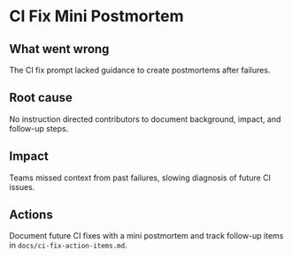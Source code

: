 # CI Fix Mini Postmortem

## What went wrong
The CI fix prompt lacked guidance to create postmortems after failures.

## Root cause
No instruction directed contributors to document background, impact, and follow-up steps.

## Impact
Teams missed context from past failures, slowing diagnosis of future CI issues.

## Actions
Document future CI fixes with a mini postmortem and track follow-up items in `docs/ci-fix-action-items.md`.
